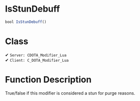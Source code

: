 # IsStunDebuff
```js
bool IsStunDebuff()
```
# Class
✔ `Server: CDOTA_Modifier_Lua`  
✔ `Client: C_DOTA_Modifier_Lua`  

# Function Description
True/false if this modifier is considered a stun for purge reasons.

